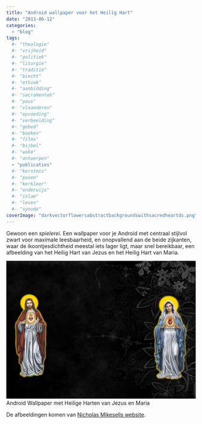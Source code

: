 ```yaml
---
title: "Android wallpaper voor het Heilig Hart"
date: "2013-06-12"
categories: 
  - "blog"
tags:
  #- "theologie"
  #- "vrijheid"
  #- "politiek"
  #- "liturgie"
  #- "traditie"
  #- "biecht"
  #- "ethiek"
  #- "aanbidding"
  #- "sacramenten"
  #- "paus"
  #- "vlaanderen"
  #- "opvoeding"
  #- "verbeelding"
  #- "gebed"
  #- "boeken"
  #- "films"
  #- "bijbel"
  #- "woke"
  #- "antwerpen"
  - "publicaties"
  #- "kerstmis"
  #- "pasen"
  #- "kerkleer"
  #- "onderwijs"
  #- "islam"
  #- "leven"
  #- "synode"
coverImage: "darkvectorflowersabstractbackgroundswithsacredheartds.png"
---
```


Gewoon een _spielerei._ Een wallpaper voor je Android met centraal stijlvol zwart voor maximale leesbaarheid, en onopvallend aan de beide zijkanten, waar de ikoontjesdichtheid meestal iets lager ligt, maar snel bereikbaar, een afbeelding van het Heilig Hart van Jezus en het Heilig Hart van Maria.

[![Android Wallpaper Heilig Hart](images/darkvectorflowersabstractbackgroundswithsacredheartds.png?w=450)](images/darkvectorflowersabstractbackgroundswithsacredheartds.png) Android Wallpaper met Heilige Harten van Jezus en Maria

De afbeeldingen komen van [Nicholas Mikesells website](http://www.coroflot.com/nick_mikesell/Product-Design-Inspirational "Nicholas Mikesell").

